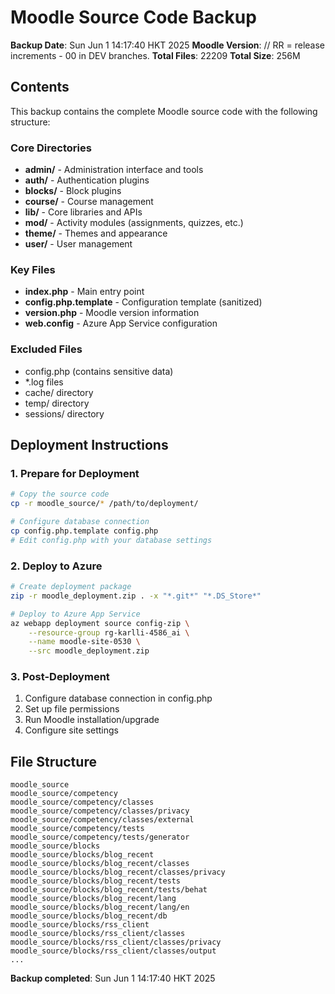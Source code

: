 # Moodle Source Code Backup

**Backup Date**: Sun Jun  1 14:17:40 HKT 2025
**Moodle Version**:                                         //         RR    = release increments - 00 in DEV branches.
**Total Files**:    22209
**Total Size**: 256M

## Contents

This backup contains the complete Moodle source code with the following structure:

### Core Directories
- **admin/** - Administration interface and tools
- **auth/** - Authentication plugins
- **blocks/** - Block plugins
- **course/** - Course management
- **lib/** - Core libraries and APIs
- **mod/** - Activity modules (assignments, quizzes, etc.)
- **theme/** - Themes and appearance
- **user/** - User management

### Key Files
- **index.php** - Main entry point
- **config.php.template** - Configuration template (sanitized)
- **version.php** - Moodle version information
- **web.config** - Azure App Service configuration

### Excluded Files
- config.php (contains sensitive data)
- *.log files
- cache/ directory
- temp/ directory
- sessions/ directory

## Deployment Instructions

### 1. Prepare for Deployment
```bash
# Copy the source code
cp -r moodle_source/* /path/to/deployment/

# Configure database connection
cp config.php.template config.php
# Edit config.php with your database settings
```

### 2. Deploy to Azure
```bash
# Create deployment package
zip -r moodle_deployment.zip . -x "*.git*" "*.DS_Store*"

# Deploy to Azure App Service
az webapp deployment source config-zip \
    --resource-group rg-karlli-4586_ai \
    --name moodle-site-0530 \
    --src moodle_deployment.zip
```

### 3. Post-Deployment
1. Configure database connection in config.php
2. Set up file permissions
3. Run Moodle installation/upgrade
4. Configure site settings

## File Structure
```
moodle_source
moodle_source/competency
moodle_source/competency/classes
moodle_source/competency/classes/privacy
moodle_source/competency/classes/external
moodle_source/competency/tests
moodle_source/competency/tests/generator
moodle_source/blocks
moodle_source/blocks/blog_recent
moodle_source/blocks/blog_recent/classes
moodle_source/blocks/blog_recent/classes/privacy
moodle_source/blocks/blog_recent/tests
moodle_source/blocks/blog_recent/tests/behat
moodle_source/blocks/blog_recent/lang
moodle_source/blocks/blog_recent/lang/en
moodle_source/blocks/blog_recent/db
moodle_source/blocks/rss_client
moodle_source/blocks/rss_client/classes
moodle_source/blocks/rss_client/classes/privacy
moodle_source/blocks/rss_client/classes/output
...
```

**Backup completed**: Sun Jun  1 14:17:40 HKT 2025

